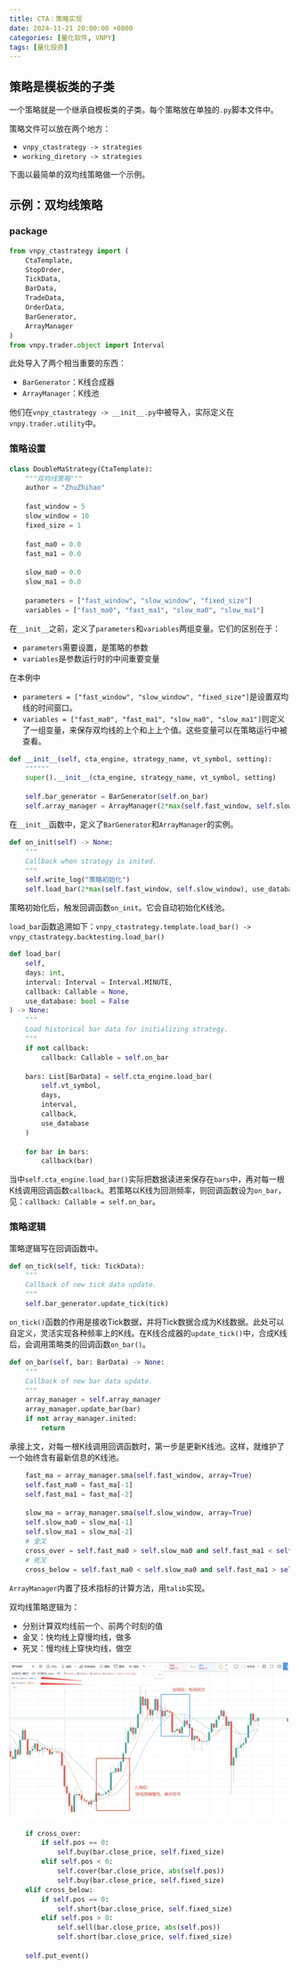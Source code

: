 ```yaml
---
title: CTA：策略实现
date: 2024-11-21 20:00:00 +0800
categories: [量化软件, VNPY]
tags: [量化投资]
---
```


## 策略是模板类的子类

一个策略就是一个继承自模板类的子类。每个策略放在单独的`.py`脚本文件中。

策略文件可以放在两个地方：
- `vnpy_ctastrategy -> strategies`
- `working_diretory -> strategies`

下面以最简单的双均线策略做一个示例。

## 示例：双均线策略

### package

```python
from vnpy_ctastrategy import (
    CtaTemplate,
    StopOrder,
    TickData,
    BarData,
    TradeData,
    OrderData,
    BarGenerator,
    ArrayManager
)
from vnpy.trader.object import Interval
```

此处导入了两个相当重要的东西：

- `BarGenerator`：K线合成器
- `ArrayManager`：K线池

他们在`vnpy_ctastrategy -> __init__.py`中被导入，实际定义在`vnpy.trader.utility`中。

### 策略设置

```python
class DoubleMaStrategy(CtaTemplate):
    """双均线策略"""
    author = "ZhuZhihao"

    fast_window = 5
    slow_window = 10
    fixed_size = 1

    fast_ma0 = 0.0
    fast_ma1 = 0.0

    slow_ma0 = 0.0
    slow_ma1 = 0.0

    parameters = ["fast_window", "slow_window", "fixed_size"]
    variables = ["fast_ma0", "fast_ma1", "slow_ma0", "slow_ma1"]
```

在`__init__`之前，定义了`parameters`和`variables`两组变量。它们的区别在于：
- `parameters`需要设置，是策略的参数
- `variables`是参数运行时的中间重要变量

在本例中
- `parameters = ["fast_window", "slow_window", "fixed_size"]`是设置双均线的时间窗口。
- `variables = ["fast_ma0", "fast_ma1", "slow_ma0", "slow_ma1"]`则定义了一组变量，来保存双均线的上个和上上个值。这些变量可以在策略运行中被查看。

```python
def __init__(self, cta_engine, strategy_name, vt_symbol, setting):
    """"""
    super().__init__(cta_engine, strategy_name, vt_symbol, setting)

    self.bar_generator = BarGenerator(self.on_bar)
    self.array_manager = ArrayManager(2*max(self.fast_window, self.slow_window))
```

在`__init__`函数中，定义了`BarGenerator`和`ArrayManager`的实例。

```python
def on_init(self) -> None:
    """
    Callback when strategy is inited.
    """
    self.write_log("策略初始化")
    self.load_bar(2*max(self.fast_window, self.slow_window), use_database=True)
```

策略初始化后，触发回调函数`on_init`。它会自动初始化K线池。

`load_bar`函数追溯如下：`vnpy_ctastrategy.template.load_bar() -> vnpy_ctastrategy.backtesting.load_bar()`

```python
def load_bar(
    self,
    days: int,
    interval: Interval = Interval.MINUTE,
    callback: Callable = None,
    use_database: bool = False
) -> None:
    """
    Load historical bar data for initializing strategy.
    """
    if not callback:
        callback: Callable = self.on_bar

    bars: List[BarData] = self.cta_engine.load_bar(
        self.vt_symbol,
        days,
        interval,
        callback,
        use_database
    )

    for bar in bars:
        callback(bar)
```

当中`self.cta_engine.load_bar()`实际把数据读进来保存在`bars`中，再对每一根K线调用回调函数`callback`。若策略以K线为回测频率，则回调函数设为`on_bar`，见：`callback: Callable = self.on_bar`。

### 策略逻辑

策略逻辑写在回调函数中。

```python
def on_tick(self, tick: TickData):
    """
    Callback of new tick data update.
    """
    self.bar_generator.update_tick(tick)
```

`on_tick()`函数的作用是接收Tick数据，并将Tick数据合成为K线数据。此处可以自定义，灵活实现各种频率上的K线。在K线合成器的`update_tick()`中，合成K线后，会调用策略类的回调函数`on_bar()`。

```python
def on_bar(self, bar: BarData) -> None:
    """
    Callback of new bar data update.
    """
    array_manager = self.array_manager
    array_manager.update_bar(bar)
    if not array_manager.inited:
        return
```

承接上文，对每一根K线调用回调函数时，第一步是更新K线池。这样，就维护了一个始终含有最新信息的K线池。

```python
    fast_ma = array_manager.sma(self.fast_window, array=True)
    self.fast_ma0 = fast_ma[-1]
    self.fast_ma1 = fast_ma[-2]

    slow_ma = array_manager.sma(self.slow_window, array=True)
    self.slow_ma0 = slow_ma[-1]
    self.slow_ma1 = slow_ma[-2]
    # 金叉
    cross_over = self.fast_ma0 > self.slow_ma0 and self.fast_ma1 < self.slow_ma1
    # 死叉
    cross_below = self.fast_ma0 < self.slow_ma0 and self.fast_ma1 > self.slow_ma1
```

`ArrayManager`内置了技术指标的计算方法，用`talib`实现。

双均线策略逻辑为：
- 分别计算双均线前一个、前两个时刻的值
- 金叉：快均线上穿慢均线，做多
- 死叉：慢均线上穿快均线，做空

![](/images/vnpy/doublema.png)

```python
    if cross_over:
        if self.pos == 0:
            self.buy(bar.close_price, self.fixed_size)
        elif self.pos < 0:
            self.cover(bar.close_price, abs(self.pos))
            self.buy(bar.close_price, self.fixed_size)
    elif cross_below:
        if self.pos == 0:
            self.short(bar.close_price, self.fixed_size)
        elif self.pos > 0:
            self.sell(bar.close_price, abs(self.pos))
            self.short(bar.close_price, self.fixed_size)

    self.put_event()
```

